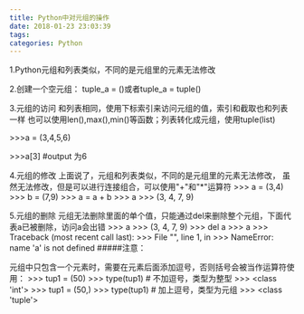 ```yaml
---
title: Python中对元组的操作
date: 2018-01-23 23:03:39
tags:
categories: Python
---
```


1.Python元组和列表类似，不同的是元组里的元素无法修改

2.创建一个空元组：
tuple_a = ()或者tuple_a = tuple()

3.元组的访问
和列表相同，使用下标索引来访问元组的值，索引和截取也和列表一样
也可以使用len(),max(),min()等函数；列表转化成元组，使用tuple(list)

\>>>a = (3,4,5,6)

\>>>a[3]     #output 为6

4.元组的修改
上面说了，元组和列表类似，不同的是元组里的元素无法修改，
虽然无法修改，但是可以进行连接组合，可以使用"+"和"*"运算符
\>>> a = (3,4)
\>>> b = (7,9)
\>>> a = a + b
\>>> a
\>>> (3, 4, 7, 9)

5.元组的删除
元组无法删除里面的单个值，只能通过del来删除整个元组，下面代表a已被删除，访问a会出错
\>>> a
\>>> (3, 4, 7, 9)
\>>> del a
\>>> a
\>>> Traceback (most recent call last):
\>>>   File "<stdin>", line 1, in <module>
\>>> NameError: name 'a' is not defined
#####注意：

元组中只包含一个元素时，需要在元素后面添加逗号，否则括号会被当作运算符使用：
\>>> tup1 = (50)
\>>> type(tup1)     # 不加逗号，类型为整型
\>>> <class 'int'>
\>>> tup1 = (50,)
\>>> type(tup1)     # 加上逗号，类型为元组
\>>> <class 'tuple'>